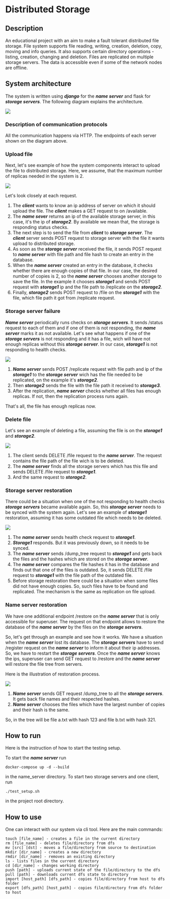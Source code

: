 # Distributed Storage
## Description
An educational project with an aim to make a fault tolerant distributed file storage. 
File system supports file reading, writing, creation, deletion, copy, moving and info queries. 
It also supports certain directory operations - listing, creation, changing and deletion. 
Files are replicated on multiple storage servers.
The data is accessible even if some of the network nodes are offline.
## System architecture

The system is written using _**django**_ for the _**name server**_ and flask for _**storage servers**_.
The following diagram explains the architecture.

![](/images/architecture.jpg)

### Description of communication protocols
All the communication happens via HTTP. The endpoints of each server
shown on the diagram above.

### Upload file

Next, let's see example of how the system components interact to upload
the file to distributed storage. Here, we assume, that the maximum number
of replicas needed in the system is 2.

![](/images/file_upload.jpg)

Let's look closely at each request.

1. The _**client**_ wants to know an ip address of server on which it should upload 
the file. The _**client**_ makes a GET request to on /available.
2. The _**name sever**_ returns an ip of the available storage server, 
in this case, it's the ip of _**storage2**_.
By available we mean that, the storage is responding status checks. 
3. The next step is to send the file from _**client**_ to _**storage server**_.
The _**client**_ server sends POST request to storage server with the 
file it wants upload to distributed storage.
4. As soon as the _**storage server**_ received the file, it sends 
POST request to _**name server**_ with file path and file hash
to create an entry in the database.
5. When the _**name server**_ created an entry in the database, it 
checks whether there are enough copies of that file. In our case, 
the desired number of copies is 2, so the _**name server**_ chooses 
another storage to save the file. In the example it chooses _**storage1**_ and
sends POST request with _**storage1**_ ip and the file path
to /replicate on the _**storage2**_.
6. Finally, _**storage2**_ sends POST request to /file on the _**storage1**_ with 
the file, which file path it got from /replicate request.

### Storage server failure
_**Name server**_ periodically runs checks on _**storage servers**_.
It sends /status request to each of them and if one of them is not 
responding, the _**name server**_ marks it as not available. Let's 
see what happens if one of the _**storage servers**_ is not responding and 
it has a file, wich will have not enough replicas without this _**storage server**_.
In our case, _**storage1**_ is not responding to health checks.

![](/images/file_replicate.jpg)

1. _**Name server**_ sends POST /replicate request with file path and ip of the
_**storage1**_ to the _**storage server**_ wich has 
the file needed to be replicated, on the example it's _**storage2**_.
2. Then _**storage2**_ sends the file with the file path it received to 
_**storage3**_.
3. After the replication, _**name server**_ checks whether all files has enough replicas.
If not, then the replication process runs again.

That's all, the file has enough replicas now.

### Delete file
Let's see an example of deleting a file, assuming the file is on the 
_**storage1**_ and _**storage2**_.

![](/images/file_delete.jpg)

1. The client sends DELETE /file request to the _**name server**_. 
The request contains the file path of the file wich is to be deleted.
2. The _**name server**_ finds all the storage servers which has this 
file and sends DELETE /file request to _**storage1**_.
3. And the same request to _**storage2**_.

### Storage server restoration
There could be a situation when one of the not responding to health checks _**storage servers**_ 
became available again. So, this _**storage server**_ needs to be synced
with the system again. Let's see an example of _**storage1**_ restoration, assuming it has 
some outdated file which needs to be deleted.

![](/images/storage_restoration.jpg)

1. The _**name server**_ sends health check request to _**storage1**_.
2. _**Storage1**_ responds. But it was previously down, so it needs to be synced.
3. The _**name server**_ sends /dump_tree request to _**storage1**_ and gets back the files
and the hashes which are stored on the _**storage server**_.
4. The _**name server**_ compares the file hashes it has in the database and finds out that one 
of the files is outdated. So, it sends DELETE /file request to _**storage1**_ with the file path 
of the outdated file.
5. Before storage restoration there could be a situation when some files did not have enough copies.
So, such files have to be found and replicated. The mechanism is the same as replication on file upload.

### Name server restoration
We have one additional endpoint /restore on the _**name server**_ that is only accessible for superuser.
The request on that endpoint allows to restore the database of the _**name server**_ by the files 
on the _**storage servers**_. 

So, let's get through an example and see how it works. We have a situation when the _**name server**_
lost its database. The _**storage servers**_ have to send /register request on the _**name server**_ 
to inform it about their ip addresses. So, we have to restart the _**storage servers**_. Once the 
_**name server**_ knows the ips, superuser can send GET request to /restore and the _**name server**_
will restore the file tree from servers.

Here is the illustration of restoration process.

![](/images/name_server_restoration.jpg)  

1. _**Name server**_ sends GET request /dump_tree to all the _**storage servers**_. It gets back
file names and their respected hashes.
2. _**Name server**_ chooses the files which have the largest number 
of copies and their hash is the same.

So, in the tree will be file a.txt with hash 123 and file b.txt with hash 321.

## How to run 
Here is the instruction of how to start the testing setup.

To start the _**name server**_ run 
```
docker-compose up -d --build
``` 
in the name_server directory. To start two storage servers and one client,
run
```
./test_setup.sh
```
in the project root directory.

## How to use
One can interact with our system via cli tool. Here are the main commands:
```
touch [file_name] - creates a file in the current directory
rm [file_name] - deletes file/directory from dfs
mv [src] [dst] - moves a file/directory from source to destination
mkdir [dir_name] - creates a new directory
rmdir [dir_name] - removes an existing directory
ls - lists files in the current directory
cd [dir_name] - changes working directory
push [path] - uploads current state of the file/directory to the dfs
pull [path] - downloads current dfs state to directory
import [host_path] [dfs_path] - copies file/directory from host to dfs folder
export [dfs_path] [host_path] - copies file/directory from dfs folder to host 
```


